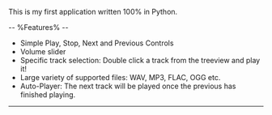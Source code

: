 This is my first application written 100% in Python.

-- %Features% --

- Simple Play, Stop, Next and Previous Controls
- Volume slider
- Specific track selection: Double click a track from the treeview and play it!
- Large variety of supported files: WAV, MP3, FLAC, OGG etc.
- Auto-Player: The next track will be played once the previous has finished playing.

----------------
